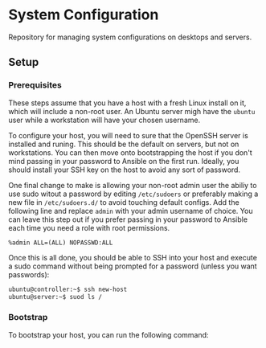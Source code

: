# System Configuration

Repository for managing system configurations on desktops and servers.

## Setup

### Prerequisites

These steps assume that you have a host with a fresh Linux install on it, which will include a non-root user. An Ubuntu server migh have the `ubuntu` user while a workstation will have your chosen username.

To configure your host, you will need to sure that the OpenSSH server is installed and runing. This should be the default on servers, but not on workstations. You can then move onto bootstrapping the host if you don't mind passing in your password to Ansible on the first run. Ideally, you should install your SSH key on the host to avoid any sort of password.

One final change to make is allowing your non-root admin user the abiliy to use sudo witout a password by editing `/etc/sudoers` or preferably making a new file in `/etc/sudoers.d/` to avoid touching default configs. Add the following line and replace `admin` with your admin username of choice. You can leave this step out if you prefer passing in your password to Ansible each time you need a role with root permissions.

```sudo
%admin ALL=(ALL) NOPASSWD:ALL
```

Once this is all done, you should be able to SSH into your host and execute a sudo command without being prompted for a password (unless you want passwords):

```sh
ubuntu@controller:~$ ssh new-host
ubuntu@server:~$ suod ls /
```

### Bootstrap

To bootstrap your host, you can run the following command:

```bash
```
